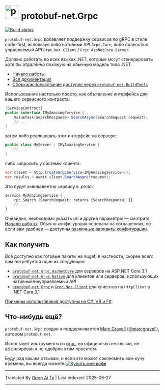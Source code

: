 # <img src="https://protogen.marcgravell.com/images/protobuf-net.svg" alt="protobuf-net logo" width="45" height="45"> protobuf-net.Grpc

[![Build status](https://ci.appveyor.com/api/projects/status/en9i5mp471ci6ip3/branch/main?svg=true)](https://ci.appveyor.com/project/StackExchange/protobuf-net-grpc/branch/main)

`protobuf-net.Grpc` добавляет поддержку сервисов по gRPC в стиле code-first, используя либо нативный API `Grpc.Core`, либо полностью управляемый API `Grpc.Net.Client` / `Grpc.AspNetCore.Server`.

Должно работать во всех языках .NET, которые могут сгенерировать *хотя бы отдалённо похожую* на обычную модель типа .NET.

- [Начало работы](https://protobuf-net.github.io/protobuf-net.Grpc/gettingstarted)
- [Вся документация](https://protobuf-net.github.io/protobuf-net.Grpc/)
- [Сборка/использование доступно через `protobuf-net.BuildTools`](https://protobuf-net.github.io/protobuf-net/build_tools)

Использование настолько просто, как объявление интерфейса для вашего сервисного контракта:

``` c#
[ServiceContract]
public interface IMyAmazingService {
    ValueTask<SearchResponse> SearchAsync(SearchRequest request);
    // ...
}
```

затем либо реализовать этот интерфейс на сервере:

``` c#
public class MyServer : IMyAmazingService {
    // ...
}
```

либо запросить у системы клиента:

``` c#
var client = http.CreateGrpcService<IMyAmazingService>();
var results = await client.SearchAsync(request);
```

Это будет эквивалентно сервису в .proto:

``` proto
service MyAmazingService {
    rpc Search (SearchRequest) returns (SearchResponse) {}
	// ...
}
```

Очевидно, необходимо указать uri и другие параметры — смотрите [Начало работы](https://protobuf-net.github.io/protobuf-net.Grpc/gettingstarted). Обычно конфигурация основана на соглашениях, но
если вам удобнее — доступны [различные варианты конфигурации](https://protobuf-net.github.io/protobuf-net.Grpc/configuration).

## Как получить

Всё доступно как готовые пакеты на nuget; в частности, скорее всего вам потребуется один из следующих:

- [`protobuf-net.Grpc.AspNetCore`](https://www.nuget.org/packages/protobuf-net.Grpc.AspNetCore) для серверов на ASP.NET Core 3.1
- [`protobuf-net.Grpc.Native`](https://www.nuget.org/packages/protobuf-net.Grpc.Native) для клиентов или серверов, использующих нативный/неуправляемый API
- [`protobuf-net.Grpc`](https://www.nuget.org/packages/protobuf-net.Grpc) и [`Grpc.Net.Client`](https://www.nuget.org/packages/Grpc.Net.Client/) для клиентов на `HttpClient` в .NET Core 3.1

[Примеры использования доступны на C#, VB и F#](https://github.com/protobuf-net/protobuf-net.Grpc/tree/main/examples/pb-net-grpc).

## Что-нибудь ещё?

`protobuf-net.Grpc` создан и поддерживается [Marc Gravell](https://github.com/mgravell) ([@marcgravell](https://twitter.com/marcgravell)), автором `protobuf-net`.

Использует инструменты из [grpc](https://github.com/grpc/), но официально не связан, не аффилирован и не одобрен этим проектом.

Буду рад вашим отзывам, и если это может сэкономить вам кучу времени, вы всегда можете [![Купить мне кофе](https://www.buymeacoffee.com/assets/img/custom_images/orange_img.png)](https://www.buymeacoffee.com/marcgravell)

---

Tranlated By [Open Ai Tx](https://github.com/OpenAiTx/OpenAiTx) | Last indexed: 2025-06-27

---